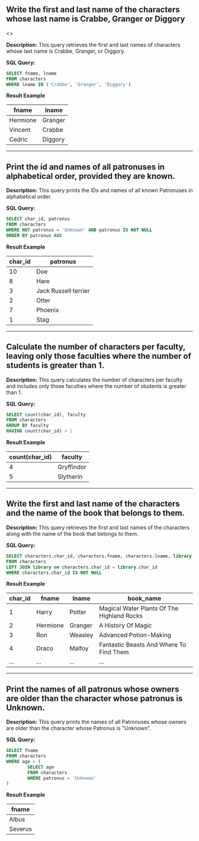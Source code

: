 ## Write the first and last name of the characters whose last name is Crabbe, Granger or Diggory
<>

**Description:**
This query retrieves the first and last names of characters whose last name is Crabbe, Granger, or Diggory.

**SQL Query:**

```sql
SELECT fname, lname
FROM characters
WHERE lname IN ('Crabbe', 'Granger', 'Diggory')
  ```

**Result Example**

| fname    | lname   |
|----------|---------|
| Hermione | Granger |
| Vincent  | Crabbe  |
| Cedric   | Diggory |

------------------------------------------------------------------------------------------

## Print the id and names of all patronuses in alphabetical order, provided they are known.

**Description:**
This query prints the IDs and names of all known Patronuses in alphabetical order.

**SQL Query:**

```sql
SELECT char_id, patronus
FROM characters
WHERE NOT patronus = 'Unknown' AND patronus IS NOT NULL
ORDER BY patronus ASC
  ```

**Result Example**

| char_id | patronus             |
|---------|----------------------|
|      10 | Doe                  |
|       8 | Hare                 |
|       3 | Jack Russell terrier |
|       2 | Otter                |
|       7 | Phoenix              |
|       1 | Stag                 |

------------------------------------------------------------------------------------------

## Calculate the number of characters per faculty, leaving only those faculties where the number of students is greater than 1.

**Description:**
This query calculates the number of characters per faculty and includes only those faculties where the number of students is greater than 1.

**SQL Query:**

```sql
SELECT count(char_id), faculty
FROM characters
GROUP BY faculty
HAVING count(char_id) > 1
  ```

**Result Example**

| count(char_id) | faculty    |
|----------------|------------|
|              4 | Gryffindor |
|              5 | Slytherin  |

------------------------------------------------------------------------------------------

## Write the first and last name of the characters and the name of the book that belongs to them.

**Description:**
This query retrieves the first and last names of the characters along with the name of the book that belongs to them.

**SQL Query:**

```sql
SELECT characters.char_id, characters.fname, characters.lname, library.book_name
FROM characters
LEFT JOIN library on characters.char_id = library.char_id
WHERE characters.char_id IS NOT NULL
  ```

**Result Example**

| char_id | fname    | lname      | book_name                                  |
|---------|----------|------------|--------------------------------------------|
|       1 | Harry    | Potter     | Magical Water Plants Of The Highland Rocks |
|       2 | Hermione | Granger    | A History Of Magic                         |
|       3 | Ron      | Weasley    | Advanced Potion-Making                     |
|       4 | Draco    | Malfoy     | Fantastic Beasts And Where To Find Them    |
|       ... | ...  | ...     | ...    |

------------------------------------------------------------------------------------------

## Print the names of all patronus whose owners are older than the character whose patronus is Unknown.

**Description:**
This query prints the names of all Patronuses whose owners are older than the character whose Patronus is "Unknown".

**SQL Query:**

```sql
SELECT fname
FROM characters
WHERE age > (
        SELECT age
        FROM characters
        WHERE patronus = 'Unknown'
)

  ```

**Result Example**

| fname   |
|---------|
| Albus   |
| Severus |

